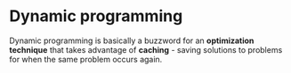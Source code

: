 # Dynamic programming

Dynamic programming is basically a buzzword for an **optimization technique** that takes advantage of **caching** - saving solutions to problems for when the same problem occurs again.